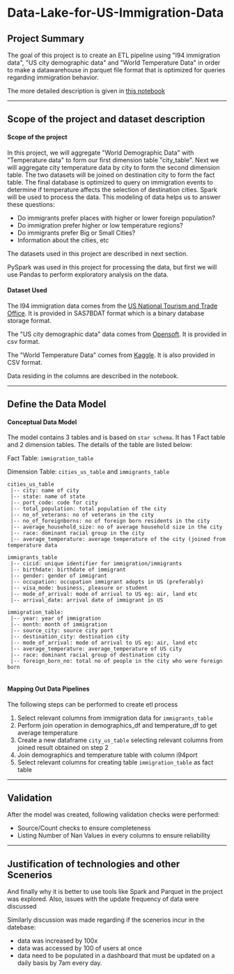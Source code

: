 # Data-Lake-for-US-Immigration-Data

## Project Summary
The goal of this project is to create an ETL pipeline using "I94 immigration data", "US city demographic data" and "World Temperature Data" in order to make a datawarehouse in parquet file format that is optimized for queries regarding immigration behavior.

The more detailed description is given in [this notebook](https://github.com/iSagarDhungel/Data-Lake-for-US-Immigration-Data/blob/master/Final%20Submission.ipynb)

---

## Scope of the project and dataset description

#### Scope of the project
In this project, we will aggregate "World Demographic Data" with "Temperature data" to form our first dimension table "city_table". Next we will aggregate city temperature data by city to form the second dimension table. The two datasets will be joined on destination city to form the fact table. The final database is optimized to query on immigration events to determine if temperature affects the selection of destination cities. Spark will be used to process the data.
This modeling of data helps us to answer these questions:
* Do immigrants prefer places with higher or lower foreign population?
* Do immigration prefer higher or low temperature regions?
* Do immigrants prefer Big or Small Cities?
* Information about the cities, etc

The datasets used in this project are described in next section.

PySpark was used in this project for processing the data, but first we will use Pandas to perform exploratory analysis on the data. 

#### Dataset Used 
The I94 immigration data comes from the [US National Tourism and Trade Office](https://travel.trade.gov/research/reports/i94/historical/2016.html). It is provided in SAS7BDAT format which is a binary database storage format.

The "US city demographic data" data comes from [Opensoft](https://public.opendatasoft.com/explore/dataset/us-cities-demographics/export/). It is provided in csv format.

The "World Temperature Data" comes from [Kaggle](https://www.kaggle.com/berkeleyearth/climate-change-earth-surface-temperature-data). It is also provided in CSV format. 

Data residing in the columns are described in the notebook.

---
## Define the Data Model
#### Conceptual Data Model
The model contains 3 tables and is based on `star schema`. It has 1 Fact table and 2 dimension tables. The details of the table are listed below:

Fact Table: `immigration_table`

Dimension Table: `cities_us_table` and `immigrants_table`

~~~~
cities_us_table
 |-- city: name of city
 |-- state: name of state
 |-- port_code: code for city
 |-- total_population: total population of the city
 |-- no_of_veterans: no of veterans in the city
 |-- no_of_foreignborns: no of foreign born residents in the city
 |-- average_household_size: no of average household size in the city
 |-- race: dominant racial group in the city 
 |-- average_temperature: average temperature of the city (joined from temperature data
~~~~

~~~~
immigrants_table
 |-- cicid: unique identifier for immigration/immigrants
 |-- birthdate: birthdate of immigrant
 |-- gender: gender of immigrant
 |-- occupation: occupation immigrant adopts in US (preferably)
 |-- visa_mode: business, pleasure or student
 |-- mode_of_arrival: mode of arrival to US eg: air, land etc
 |-- arrival_date: arrival date of immigrant in US
~~~~

~~~~
immigration_table:
 |-- year: year of immigration
 |-- month: month of immigration
 |-- source_city: source city port
 |-- destination_city: destination city
 |-- mode_of_arrival: mode of arrival to US eg: air, land etc
 |-- average_temperature: average_temperature of US city
 |-- race: dominant racial group of destination city
 |-- foreign_born_no: total no of people in the city who were foreign born
 
~~~~

#### Mapping Out Data Pipelines
The following steps can be performed to create etl process
1. Select relevant columns from immigration data for `immigrants_table`
2. Perform join operation in demographics_df and temperature_df to get average temperature
3. Create a new dataframe `city_us_table` selecting relevant columns from joined result obtained on step 2
4. Join demographics and temperature table with column i94port
5. Select relevant columns for creating table `immigration_table` as fact table

---
## Validation
After the model was created, following validation checks were performed:
 * Source/Count checks to ensure completeness
 * Listing Number of Nan Values in every columns to ensure reliability

---
## Justification of technologies and other Scenerios
And finally why it is better to use tools like Spark and Parquet in the project was explored. Also, issues with the update frequency of data were discussed

Similarly discussion was made regarding if the scenerios incur in the datebase:
* data was increased by 100x
* data was accessed by 100 of users at once
* data need to be populated in a dashboard that must be updated on a daily basis by 7am every day.

